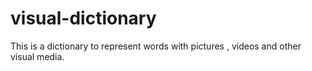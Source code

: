 # visual-dictionary
This is a dictionary to represent words with pictures , videos and  other visual media.
